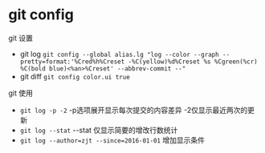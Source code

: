 git config
====

git 设置
* git log `git config --global alias.lg "log --color --graph --pretty=format:'%Cred%h%Creset -%C(yellow)%d%Creset %s %Cgreen(%cr) %C(bold blue)<%an>%Creset' --abbrev-commit --"`
* git diff `git config color.ui true`

git 使用
* `git log -p -2`  -p选项展开显示每次提交的内容差异 -2仅显示最近两次的更新
* `git log --stat` --stat 仅显示简要的增改行数统计 
* `git log --author=zjt --since=2016-01-01` 增加显示条件  
